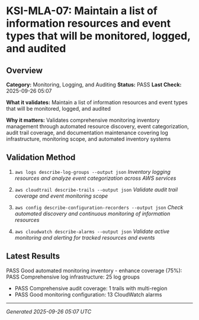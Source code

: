 # KSI-MLA-07: Maintain a list of information resources and event types that will be monitored, logged, and audited

## Overview

**Category:** Monitoring, Logging, and Auditing
**Status:** PASS
**Last Check:** 2025-09-26 05:07

**What it validates:** Maintain a list of information resources and event types that will be monitored, logged, and audited

**Why it matters:** Validates comprehensive monitoring inventory management through automated resource discovery, event categorization, audit trail coverage, and documentation maintenance covering log infrastructure, monitoring scope, and automated inventory systems

## Validation Method

1. `aws logs describe-log-groups --output json`
   *Inventory logging resources and analyze event categorization across AWS services*

2. `aws cloudtrail describe-trails --output json`
   *Validate audit trail coverage and event monitoring scope*

3. `aws config describe-configuration-recorders --output json`
   *Check automated discovery and continuous monitoring of information resources*

4. `aws cloudwatch describe-alarms --output json`
   *Validate active monitoring and alerting for tracked resources and events*

## Latest Results

PASS Good automated monitoring inventory - enhance coverage (75%): PASS Comprehensive log infrastructure: 25 log groups
- PASS Comprehensive audit coverage: 1 trails with multi-region
- PASS Good monitoring configuration: 13 CloudWatch alarms

---
*Generated 2025-09-26 05:07 UTC*